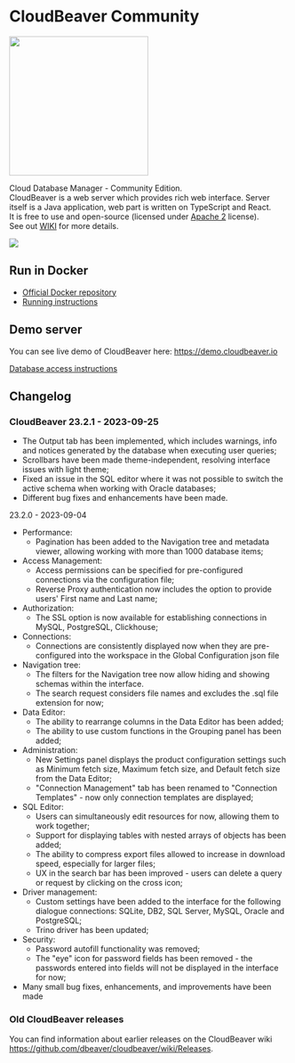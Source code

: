 # CloudBeaver Community

<img src="https://github.com/dbeaver/cloudbeaver/wiki/images/cloudbeaver-logo.png" width="250"/>

Cloud Database Manager - Community Edition.  
CloudBeaver is a web server which provides rich web interface. Server itself is a Java application, web part is written on TypeScript and React.  
It is free to use and open-source (licensed under [Apache 2](https://github.com/dbeaver/cloudbeaver/blob/devel/LICENSE) license).  
See out [WIKI](https://github.com/dbeaver/cloudbeaver/wiki) for more details.  

![](https://github.com/dbeaver/cloudbeaver/wiki/images/demo_screenshot_1.png)

## Run in Docker

- [Official Docker repository](https://hub.docker.com/r/dbeaver/cloudbeaver)
- [Running instructions](https://github.com/dbeaver/cloudbeaver/wiki/Run-Docker-Container)

## Demo server

You can see live demo of CloudBeaver here: https://demo.cloudbeaver.io  

[Database access instructions](https://github.com/dbeaver/cloudbeaver/wiki/Demo-Server)

## Changelog

### CloudBeaver 23.2.1 - 2023-09-25

- The Output tab has been implemented, which includes warnings, info and notices generated by the database when executing user queries;
- Scrollbars have been made theme-independent, resolving interface issues with light theme;
- Fixed an issue in the SQL editor where it was not possible to switch the active schema when working with Oracle databases;
- Different bug fixes and enhancements have been made.


23.2.0 - 2023-09-04

- Performance:
   - Pagination has been added to the Navigation tree and metadata viewer, allowing working with more than 1000 database items;
- Access Management:
   - Access permissions can be specified for pre-configured connections via the configuration file;
   - Reverse Proxy authentication now includes the option to provide users' First name and Last name;
- Authorization:
   - The SSL option is now available for establishing connections in MySQL, PostgreSQL, Clickhouse;
- Connections:
   - Connections are consistently displayed now when they are pre-configured into the workspace in the Global Configuration json file
- Navigation tree:
   - The filters for the Navigation tree now allow hiding and showing schemas within the interface.
   - The search request considers file names and excludes the .sql file extension for now;
- Data Editor:
   - The ability to rearrange columns in the Data Editor has been added;
   - The ability to use custom functions in the Grouping panel has been added;
- Administration:
   - New Settings panel displays the product configuration settings such as Minimum fetch size, Maximum fetch size, and Default fetch size from the Data Editor;
   - "Connection Management" tab has been renamed to "Connection Templates" - now only connection templates are displayed;
- SQL Editor:
   - Users can simultaneously edit resources for now, allowing them to work together;
   - Support for displaying tables with nested arrays of objects has been added;
   - The ability to compress export files allowed to increase in download speed, especially for larger files;
   - UX in the search bar has been improved  - users can delete a query or request by clicking on the cross icon;
- Driver management:
   - Custom settings have been added to the interface for the following dialogue connections: SQLite, DB2, SQL Server, MySQL, Oracle and PostgreSQL;
   - Trino driver has been updated;
- Security:
   - Password autofill functionality was removed;
   - The "eye" icon for password fields has been removed - the passwords entered into fields will not be displayed in the interface for now;
- Many small bug fixes, enhancements, and improvements have been made


### Old CloudBeaver releases

You can find information about earlier releases on the CloudBeaver wiki https://github.com/dbeaver/cloudbeaver/wiki/Releases.

